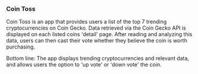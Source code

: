 ### Coin Toss

Coin Toss is an app that provides users a list of the top 7 trending cryptocurrencies on Coin Gecko. Data retrieved via the Coin Gecko API is displayed on each listed coins 'detail' page. After reading and analyzing this data, users can then cast their vote whether they believe the coin is worth purchasing.

Bottom line: The app displays trending cryptocurrencies and relevant data, and allows users the option to 'up vote' or 'down vote' the coin.
